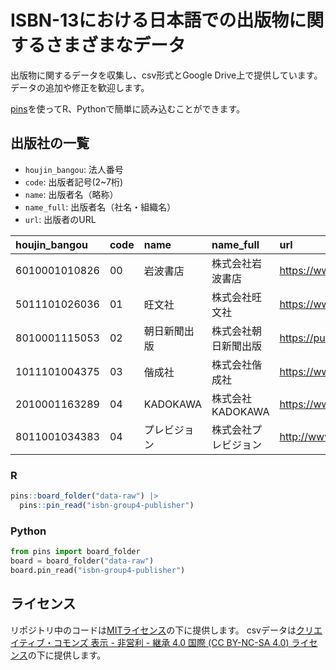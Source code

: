 ISBN-13における日本語での出版物に関するさまざまなデータ
=================

出版物に関するデータを収集し、csv形式とGoogle Drive上で提供しています。
データの追加や修正を歓迎します。

[pins](https://github.com/rstudio/pins-r)を使ってR、Pythonで簡単に読み込むことができます。

## 出版社の一覧

- `houjin_bangou`: 法人番号
- `code`: 出版者記号(2~7桁)
- `name`: 出版者名（略称）
- `name_full`: 出版者名（社名・組織名）
- `url`: 出版者のURL

|houjin_bangou |code |name         |name_full            |url                            |
|:-------------|:----|:------------|:--------------------|:------------------------------|
|6010001010826 |00   |岩波書店     |株式会社岩波書店     |https://www.iwanami.co.jp      |
|5011101026036 |01   |旺文社       |株式会社旺文社       |https://www.obunsha.co.jp      |
|8010001115053 |02   |朝日新聞出版 |株式会社朝日新聞出版 |https://publications.asahi.com |
|1011101004375 |03   |偕成社       |株式会社偕成社       |https://www.kaiseisha.co.jp    |
|2010001163289 |04   |KADOKAWA     |株式会社KADOKAWA     |https://www.kadokawa.co.jp     |
|8011001034383 |04   |プレビジョン |株式会社プレビジョン |http://www.spoon01.com         |

### R

```r
pins::board_folder("data-raw") |> 
  pins::pin_read("isbn-group4-publisher")
```

### Python

```python
from pins import board_folder
board = board_folder("data-raw")
board.pin_read("isbn-group4-publisher")
```

## ライセンス

リポジトリ中のコードは[MITライセンス](https://opensource.org/licenses/MIT)の下に提供します。
csvデータは[クリエイティブ・コモンズ 表示 - 非営利 - 継承 4.0 国際 (CC BY-NC-SA 4.0) ライセンス](https://creativecommons.org/licenses/by-nc-sa/4.0/deed.ja)の下に提供します。
